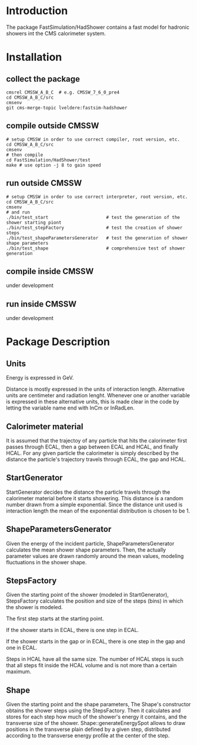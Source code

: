 # Introduction

The package FastSimulation/HadShower contains a fast model for hadronic showers int the CMS calorimeter system.


# Installation

## collect the package

```
cmsrel CMSSW_A_B_C  # e.g. CMSSW_7_6_0_pre4
cd CMSSW_A_B_C/src
cmsenv
git cms-merge-topic lveldere:fastsim-hadshower
```

## compile outside CMSSW

```
# setup CMSSW in order to use correct compiler, root version, etc.
cd CMSSW_A_B_C/src
cmsenv
# then compile
cd FastSimulation/HadShower/test
make # use option -j 8 to gain speed
```

## run outside CMSSW

```
# setup CMSSW in order to use correct interpreter, root version, etc.
cd CMSSW_A_B_C/src
cmsenv
# and run
./bin/test_start                      # test the generation of the shower starting piont
./bin/test_stepFactory                # test the creation of shower steps
./bin/test_shapeParametersGenerator   # test the generation of shower shape parameters
./bin/test_shape                      # comprehensive test of shower generation
```

## compile inside CMSSW

under development

## run inside CMSSW

under development



# Package Description

## Units

Energy is expressed in GeV.

Distance is mostly expressed in the units of interaction length.
Alternative units are centimeter and radiation lenght.
Whenever one or another variable is expressed in these alternative units,
this is made clear in the code by letting the variable name end with InCm or InRadLen.

## Calorimeter material

It is assumed that the trajectoy of any particle that hits the calorimeter first passes through ECAL, 
then a gap between ECAL and HCAL, and finally HCAL.
For any given particle the calorimeter is simply described by the distance the particle's trajectory 
travels through ECAL, the gap and HCAL.

## StartGenerator

StartGenerator decides the distance the particle travels through the calorimeter material before it starts showering.
This distance is a random number drawn from a simple exponential.
Since the distance unit used is interaction length the mean of the exponential distribution is chosen to be 1.

## ShapeParametersGenerator

Given the energy of the incident particle, ShapeParametersGenerator calculates the mean shower shape parameters.
Then, the actually parameter values are drawn randomly around the mean values,
modeling fluctuations in the shower shape.

## StepsFactory

Given the starting point of the shower (modeled in StartGenerator),
StepsFactory calculates the position and size of the steps (bins) in which the shower is modeled.

The first step starts at the starting point.

If the shower starts in ECAL, there is one step in ECAL.

If the shower starts in the gap or in ECAL, there is one step in the gap and one in ECAL.

Steps in HCAL have all the same size.
The number of HCAL steps is such that all steps fit inside the HCAL volume and is not more than a certain maximum.

## Shape

Given the starting point and the shape parameters,
The Shape's constructor obtains the shower steps using the StepsFactory.
Then it calculates and stores for each step how much of the shower's energy it contains, and the transverse size of the shower.
Shape::generateEnergySpot allows to draw positions in the transverse plain defined by a given step,
distributed according to the transverse energy profile at the center of the step.